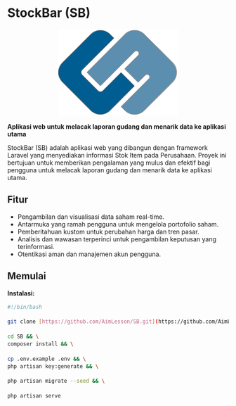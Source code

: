 # StockBar (SB)

<p align="center">
  <img src="public/logopt.png" alt="Logo SB">
</p>

**Aplikasi web untuk melacak laporan gudang dan menarik data ke aplikasi utama**

StockBar (SB) adalah aplikasi web yang dibangun dengan framework Laravel yang menyediakan informasi Stok Item pada Perusahaan. Proyek ini bertujuan untuk memberikan pengalaman yang mulus dan efektif bagi pengguna untuk melacak laporan gudang dan menarik data ke aplikasi utama.

## Fitur

* Pengambilan dan visualisasi data saham real-time.
* Antarmuka yang ramah pengguna untuk mengelola portofolio saham.
* Pemberitahuan kustom untuk perubahan harga dan tren pasar.
* Analisis dan wawasan terperinci untuk pengambilan keputusan yang terinformasi.
* Otentikasi aman dan manajemen akun pengguna.

## Memulai

**Instalasi:**

```bash
#!/bin/bash

git clone [https://github.com/AimLesson/SB.git](https://github.com/AimLesson/SB.git) && \

cd SB && \
composer install && \

cp .env.example .env && \
php artisan key:generate && \

php artisan migrate --seed && \

php artisan serve
